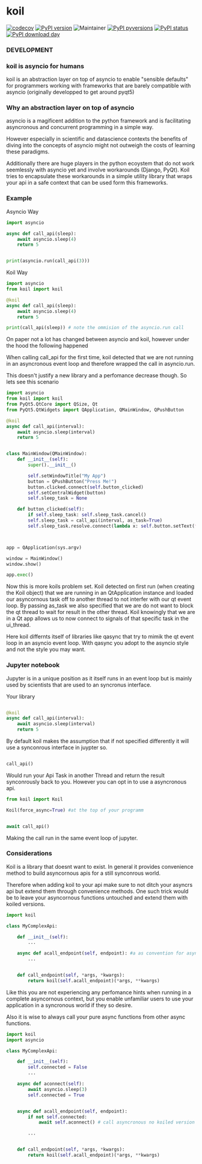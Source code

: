 # koil

[![codecov](https://codecov.io/gh/jhnnsrs/koil/branch/master/graph/badge.svg?token=UGXEA2THBV)](https://codecov.io/gh/jhnnsrs/koil)
[![PyPI version](https://badge.fury.io/py/koil.svg)](https://pypi.org/project/koil/)
![Maintainer](https://img.shields.io/badge/maintainer-jhnnsrs-blue)
[![PyPI pyversions](https://img.shields.io/pypi/pyversions/koil.svg)](https://pypi.python.org/pypi/koil/)
[![PyPI status](https://img.shields.io/pypi/status/koil.svg)](https://pypi.python.org/pypi/koil/)
[![PyPI download day](https://img.shields.io/pypi/dm/koil.svg)](https://pypi.python.org/pypi/koil/)

### DEVELOPMENT

### koil is asyncio for humans

koil is an abstraction layer on top of asyncio to enable "sensible defaults" for
programmers working with frameworks that are barely compatible with asyncio (originally developped to get around pyqt5)

### Why an abstraction layer on top of asyncio

asyncio is a magificent addition to the python framework and is facilitating asyncronous
and concurrent programming in a simple way.

However especially in scientific and datascience contexts the benefits of diving
into the concepts of asyncio might not outweigh the costs of learning these paradigms.

Additionally there are huge players in the python ecoystem that do not work seemlessly
with asyncio yet and involve workarounds (Django, PyQt). Koil tries to encapsulate
these workarounds in a simple utility library that wraps your api in a safe context
that can be used form this frameworks.

### Example

Asyncio Way

```python
import asyncio

async def call_api(sleep):
    await asyncio.sleep(4)
    return 5


print(asyncio.run(call_api(3)))

```

Koil Way

```python
import asyncio
from koil import koil

@koil
async def call_api(sleep):
    await asyncio.sleep(4)
    return 5

print(call_api(sleep)) # note the ommision of the asyncio.run call

```

On paper not a lot has changed between asyncio and koil, however under the hood the following
happened

When calling call_api for the first time, koil detected that we are not running in an asyncronous
event loop and therefore wrapped the call in asyncio.run.

This doesn't justify a new library and a perfomance decrease though. So lets see this scenario

```python
import asyncio
from koil import koil
from PyQt5.QtCore import QSize, Qt
from PyQt5.QtWidgets import QApplication, QMainWindow, QPushButton

@koil
async def call_api(interval):
    await asyncio.sleep(interval)
    return 5


class MainWindow(QMainWindow):
    def __init__(self):
        super().__init__()

        self.setWindowTitle("My App")
        button = QPushButton("Press Me!")
        button.clicked.connect(self.button_clicked)
        self.setCentralWidget(button)
        self.sleep_task = None

    def button_clicked(self):
        if self.sleep_task: self.sleep_task.cancel()
        self.sleep_task = call_api(interval, as_task=True)
        self.sleep_task.resolve.connect(lambda x: self.button.setText(f"Slept {x} seconds"))



app = QApplication(sys.argv)

window = MainWindow()
window.show()

app.exec()

```

Now this is more koils problem set. Koil detected on first run (when creating the Koil object) that
we are running in an QtApplication instance and loaded our asyncornous task off to another thread
to not interfer with our qt event loop. By passing as_task we also specified that we are do not
want to block the qt thread to wait for result in the other thread. Koil knowingly that we are in a Qt app
allows us to now connect to signals of that specific task in the ui_thread.

Here koil differnts itself of libraries like qasync that try to mimik the qt event loop in an asyncio event loop.
With qasync you adopt to the asyncio style and not the style you may want.

### Jupyter notebook

Jupyter is in a unique position as it itself runs in an event loop but is mainly used by scientists
that are used to an syncronus interface.

Your library

```python

@koil
async def call_api(interval):
    await asyncio.sleep(interval)
    return 5


```

By default koil makes the assumption that if not specified differently it will use a synconrous
interface in juypter so.

```python

call_api()

```

Would run your Api Task in another Thread and return the result synconrously back to you.
However you can opt in to use a asyncronous api.

```python
from koil import Koil

Koil(force_async=True) #at the top of your programm


await call_api()
```

Making the call run in the same event loop of jupyter.

### Considerations

Koil is a library that doesnt want to exist. In general it provides convenience method
to build asyncornous apis for a still synconrous world.

Therefore when adding koil to your api make sure to not ditch your asyncrs api but extend
them through convenience methods. One such trick would be to leave your asyncornous functions
untouched and extend them with koiled versions.

```python
import koil

class MyComplexApi:

    def __init__(self):
        ...

    async def acall_endpoint(self, endpoint): #a as convention for asyncornous functions
        ...


    def call_endpoint(self, *args, *kwargs):
        return koil(self.acall_endpoint)(*args, **kwargs)

```

Like this you are not experiencing any perfomance hints when running in a complete
asyncornous context, but you enable unfamiliar users to use your application in a
syncronous world if they so desire.

Also it is wise to always call your pure async functions from other async functions.

```python
import koil
import asyncio

class MyComplexApi:

    def __init__(self):
        self.connected = False
        ...

    async def aconnect(self):
        await asyncio.sleep(3)
        self.connected = True


    async def acall_endpoint(self, endpoint):
        if not self.connected:
            await self.aconnect() # call asyncronous no koiled version for better performance

        ...


    def call_endpoint(self, *args, *kwargs):
        return koil(self.acall_endpoint)(*args, **kwargs)

```
